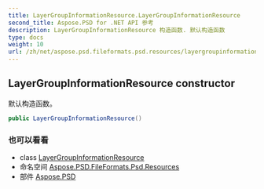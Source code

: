 ```yaml
---
title: LayerGroupInformationResource.LayerGroupInformationResource
second_title: Aspose.PSD for .NET API 参考
description: LayerGroupInformationResource 构造函数. 默认构造函数
type: docs
weight: 10
url: /zh/net/aspose.psd.fileformats.psd.resources/layergroupinformationresource/layergroupinformationresource/
---
```

## LayerGroupInformationResource constructor

默认构造函数。

```csharp
public LayerGroupInformationResource()
```

### 也可以看看

* class [LayerGroupInformationResource](../)
* 命名空间 [Aspose.PSD.FileFormats.Psd.Resources](../../layergroupinformationresource/)
* 部件 [Aspose.PSD](../../../)


